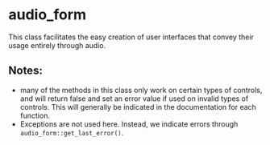 # audio_form
This class facilitates the easy creation of user interfaces that convey their usage entirely through audio.

## Notes:
* many of the methods in this class only work on certain types of controls, and will return false and set an error value if used on invalid types of controls. This will generally be indicated in the documentation for each function.
* Exceptions are not used here. Instead, we indicate errors through `audio_form::get_last_error()`.
